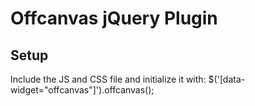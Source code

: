Offcanvas jQuery Plugin
==========

Setup
-----
Include the JS and CSS file and initialize it with:
	$('[data-widget="offcanvas"]').offcanvas();


